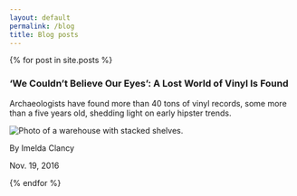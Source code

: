 ```yaml
---
layout: default
permalink: /blog
title: Blog posts
---
```


  {% for post in site.posts %}
  <section class="mw10 center">
<article class="pv4 bb b--black-10 ph3 ph0-l">
  <div class="flex flex-column flex-row-ns">
    <div class="w-100 w-60-ns pr3-ns order-2 order-1-ns">
      <h1 class="f3 athelas mt0 lh-title">
        ‘We Couldn’t Believe Our Eyes’: A Lost World of Vinyl Is Found
      </h1>
      <p class="f5 f4-l lh-copy athelas">
        Archaeologists have found more than 40 tons of vinyl records,
        some more than a five years old, shedding light on early hipster
        trends.
      </p>
    </div>
    <div class="pl3-ns order-1 order-2-ns mb4 mb0-ns w-100 w-40-ns">
      <img src="http://mrmrs.github.io/photos/warehouse.jpg" class="db" alt="Photo of a warehouse with stacked shelves.">
    </div>
  </div>
  <p class="f6 lh-copy gray mv0">By <span class="ttu">Imelda Clancy</span></p>
  <time class="f6 db gray">Nov. 19, 2016</time>
</article>
</section>

  {% endfor %}
